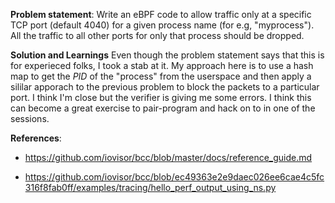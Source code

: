 **Problem statement**: Write an eBPF code to allow traffic only at a specific TCP port (default 4040) for a given process name (for e.g, "myprocess"). All the traffic to all other ports for only that process should be dropped.

**Solution and Learnings**
Even though the problem statement says that this is for experieced folks, I took a stab at it.
My approach here is to use a hash map to get the *PID* of the "process" from the userspace and then apply a sililar apporach to the previous problem to block the packets to a particular port.
I think I'm close but the verifier is giving me some errors. I think this can become a great exercise to pair-program and hack on to in one of the sessions.

**References**:
- https://github.com/iovisor/bcc/blob/master/docs/reference_guide.md

- https://github.com/iovisor/bcc/blob/ec49363e2e9daec026ee6cae4c5fc316f8fab0ff/examples/tracing/hello_perf_output_using_ns.py
